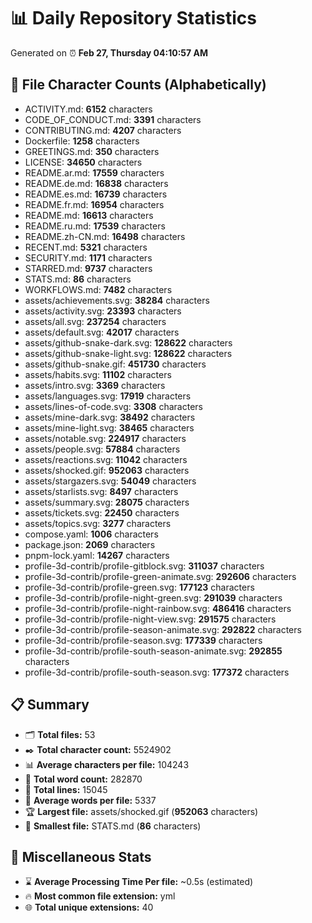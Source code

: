 # 📊 Daily Repository Statistics
Generated on ⏰ **Feb 27, Thursday 04:10:57 AM**

## 📂 File Character Counts (Alphabetically)
- ACTIVITY.md: **6152** characters
- CODE_OF_CONDUCT.md: **3391** characters
- CONTRIBUTING.md: **4207** characters
- Dockerfile: **1258** characters
- GREETINGS.md: **350** characters
- LICENSE: **34650** characters
- README.ar.md: **17559** characters
- README.de.md: **16838** characters
- README.es.md: **16739** characters
- README.fr.md: **16954** characters
- README.md: **16613** characters
- README.ru.md: **17539** characters
- README.zh-CN.md: **16498** characters
- RECENT.md: **5321** characters
- SECURITY.md: **1171** characters
- STARRED.md: **9737** characters
- STATS.md: **86** characters
- WORKFLOWS.md: **7482** characters
- assets/achievements.svg: **38284** characters
- assets/activity.svg: **23393** characters
- assets/all.svg: **237254** characters
- assets/default.svg: **42017** characters
- assets/github-snake-dark.svg: **128622** characters
- assets/github-snake-light.svg: **128622** characters
- assets/github-snake.gif: **451730** characters
- assets/habits.svg: **11102** characters
- assets/intro.svg: **3369** characters
- assets/languages.svg: **17919** characters
- assets/lines-of-code.svg: **3308** characters
- assets/mine-dark.svg: **38492** characters
- assets/mine-light.svg: **38465** characters
- assets/notable.svg: **224917** characters
- assets/people.svg: **57884** characters
- assets/reactions.svg: **11042** characters
- assets/shocked.gif: **952063** characters
- assets/stargazers.svg: **54049** characters
- assets/starlists.svg: **8497** characters
- assets/summary.svg: **28075** characters
- assets/tickets.svg: **22450** characters
- assets/topics.svg: **3277** characters
- compose.yaml: **1006** characters
- package.json: **2069** characters
- pnpm-lock.yaml: **14267** characters
- profile-3d-contrib/profile-gitblock.svg: **311037** characters
- profile-3d-contrib/profile-green-animate.svg: **292606** characters
- profile-3d-contrib/profile-green.svg: **177123** characters
- profile-3d-contrib/profile-night-green.svg: **291039** characters
- profile-3d-contrib/profile-night-rainbow.svg: **486416** characters
- profile-3d-contrib/profile-night-view.svg: **291575** characters
- profile-3d-contrib/profile-season-animate.svg: **292822** characters
- profile-3d-contrib/profile-season.svg: **177339** characters
- profile-3d-contrib/profile-south-season-animate.svg: **292855** characters
- profile-3d-contrib/profile-south-season.svg: **177372** characters

## 📋 Summary
- 🗂️ **Total files:** 53
- ✒️ **Total character count:** 5524902
- 📊 **Average characters per file:** 104243
- 📝 **Total word count:** 282870
- 🧾 **Total lines:** 15045
- 📐 **Average words per file:** 5337
- 🏆 **Largest file:** assets/shocked.gif (**952063** characters)
- 🥉 **Smallest file:** STATS.md (**86** characters)

## 🌟 Miscellaneous Stats
- ⌛ **Average Processing Time Per file:** ~0.5s (estimated)
- 🔥 **Most common file extension:** yml
- 🌐 **Total unique extensions:** 40
